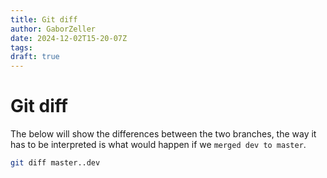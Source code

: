 ```yaml
---
title: Git diff
author: GaborZeller
date: 2024-12-02T15-20-07Z
tags:
draft: true
---
```


# Git diff

The below will show the differences between the two branches, the way it has to be interpreted is what would happen if we `merged dev to master`.

```sh
git diff master..dev
```
